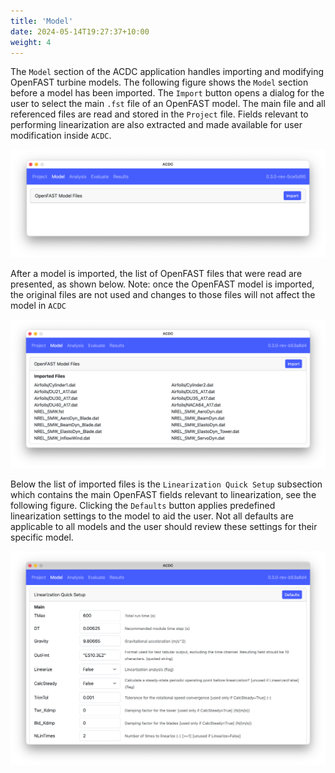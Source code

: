 ```yaml
---
title: 'Model'
date: 2024-05-14T19:27:37+10:00
weight: 4
---
```


The `Model` section of the ACDC application handles importing and modifying OpenFAST turbine models. The following figure shows the `Model` section before a model has been imported. The `Import` button opens a dialog for the user to select the main `.fst` file of an OpenFAST model. The main file and all referenced files are read and stored in the `Project` file. Fields relevant to performing linearization are also extracted and made available for user modification inside `ACDC`.

![model](model.png)


After a model is imported, the list of OpenFAST files that were read are presented, as shown below. Note: once the OpenFAST model is imported, the original files are not used and changes to those files will not affect the model in `ACDC`

![imported files](imported-files.png)

Below the list of imported files is the `Linearization Quick Setup` subsection which contains the main OpenFAST fields relevant to linearization, see the following figure. Clicking the `Defaults` button applies predefined linearization settings to the model to aid the user. Not all defaults are applicable to all models and the user should review these settings for their specific model.

![linearization settings](lin-settings.png)